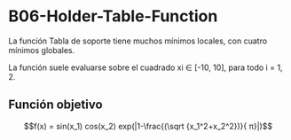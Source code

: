 # B06-Holder-Table-Function
La función Tabla de soporte tiene muchos mínimos locales, con cuatro mínimos globales.

La función suele evaluarse sobre el cuadrado xi ∈ [-10, 10], para todo i = 1, 2.
## Función objetivo
```math
f(x) = sin(x_1) cos(x_2) exp(|1-\frac{(\sqrt {x_1^2+x_2^2})}{ π}|)
```
